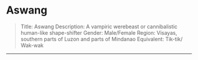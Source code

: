 Aswang
============

> Title:  Aswang
> Description:	A vampiric werebeast or  cannibalistic human-like shape-shifter
> Gender:	Male/Female
> Region:	Visayas, southern parts of Luzon and parts of Mindanao
> Equivalent:	Tik-tik/ Wak-wak

------